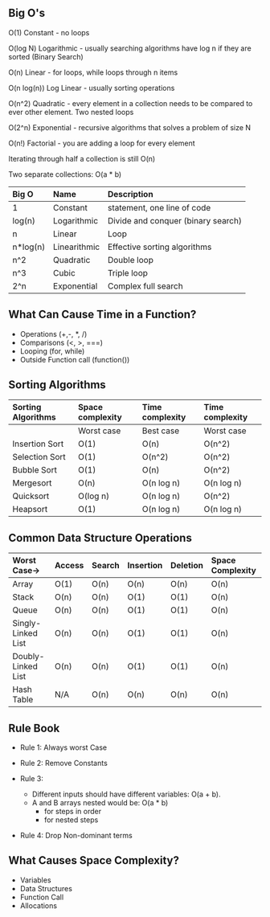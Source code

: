 ## Big O's

O(1) Constant - no loops

O(log N) Logarithmic - usually searching algorithms have log n if they are sorted (Binary Search)

O(n) Linear - for loops, while loops through n items

O(n log(n)) Log Linear - usually sorting operations

O(n^2) Quadratic - every element in a collection needs to be compared to ever other element. Two nested loops

O(2^n) Exponential - recursive algorithms that solves a problem of size N

O(n!) Factorial - you are adding a loop for every element

Iterating through half a collection is still O(n)

Two separate collections: O(a \* b)

| Big O     | Name         | Description                        |
| :-------- | :----------- | :--------------------------------- |
| 1         | Constant     | statement, one line of code        |
| log(n)    | Logarithmic  | Divide and conquer (binary search) |
| n         | Linear       | Loop                               |
| n\*log(n) | Linearithmic | Effective sorting algorithms       |
| n^2       | Quadratic    | Double loop                        |
| n^3       | Cubic        | Triple loop                        |
| 2^n       | Exponential  | Complex full search                |

## What Can Cause Time in a Function?

- Operations (+,-, \*, /)
- Comparisons (<, >, ===)
- Looping (for, while)
- Outside Function call (function())

## Sorting Algorithms

| Sorting Algorithms | Space complexity | Time complexity | Time complexity |
| :----------------- | :--------------- | :-------------- | :-------------- |
|                    | Worst case       | Best case       | Worst case      |
| Insertion Sort     | O(1)             | O(n)            | O(n^2)          |
| Selection Sort     | O(1)             | O(n^2)          | O(n^2)          |
| Bubble Sort        | O(1)             | O(n)            | O(n^2)          |
| Mergesort          | O(n)             | O(n log n)      | O(n log n)      |
| Quicksort          | O(log n)         | O(n log n)      | O(n^2)          |
| Heapsort           | O(1)             | O(n log n)      | O(n log n)      |

## Common Data Structure Operations

| Worst Case→        | Access | Search | Insertion | Deletion | Space Complexity |
| :----------------- | :----- | :----- | :-------- | :------- | :--------------- |
| Array              | O(1)   | O(n)   | O(n)      | O(n)     | O(n)             |
| Stack              | O(n)   | O(n)   | O(1)      | O(1)     | O(n)             |
| Queue              | O(n)   | O(n)   | O(1)      | O(1)     | O(n)             |
| Singly-Linked List | O(n)   | O(n)   | O(1)      | O(1)     | O(n)             |
| Doubly-Linked List | O(n)   | O(n)   | O(1)      | O(1)     | O(n)             |
| Hash Table         | N/A    | O(n)   | O(n)      | O(n)     | O(n)             |

## Rule Book
- Rule 1: Always worst Case
- Rule 2: Remove Constants
- Rule 3:
    - Different inputs should have different variables: O(a + b).
    - A and B arrays nested would be: O(a \* b)
        - for steps in order
        - for nested steps

- Rule 4: Drop Non-dominant terms

## What Causes Space Complexity?
- Variables
- Data Structures
- Function Call
- Allocations
